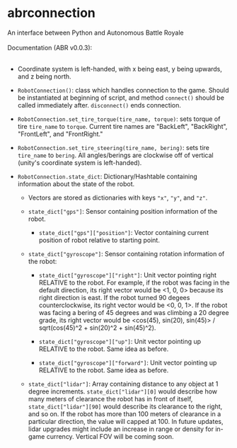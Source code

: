 # abrconnection
An interface between Python and Autonomous Battle Royale
<br>
<br>
Documentation (ABR v0.0.3): <br><br>

* Coordinate system is left-handed, with x being east, y being upwards, and z being north.

* `RobotConnection()`: class which handles connection to the game. Should be instantiated at beginning of script, and method `connect()` should be called immediately after. `disconnect()` ends connection.  

* `RobotConnection.set_tire_torque(tire_name, torque)`: sets torque of tire `tire_name` to `torque`. Current tire names are "BackLeft", "BackRight", "FrontLeft", and "FrontRight."  

* `RobotConnection.set_tire_steering(tire_name, bering)`: sets tire `tire_name` to `bering`. All angles/berings are clockwise off of vertical (unity's coordinate system is left-handed).

* `RobotConnection.state_dict`: Dictionary/Hashtable containing information about the state of the robot.  

  * Vectors are stored as dictionaries with keys `"x"`, `"y"`, and `"z"`.

  * `state_dict["gps"]`: Sensor containing position information of the robot.
    
    * `state_dict["gps"]["position"]`: Vector containing current position of robot relative to starting point.
   
  * `state_dict["gyroscope"]`: Sensor containing rotation information of the robot:
  
    * `state_dict["gyroscope"]["right"]`: Unit vector pointing right RELATIVE to the robot. For example, if the robot was facing in the default direction, its right vector would be <1, 0, 0> because its right direction is east. If the robot turned 90 degees counterclockwise, its right vector would be <0, 0, 1>. If the robot was facing a bering of 45 degrees and was climbing a 20 degree grade, its right vector would be <cos(45), sin(20), sin(45)> / sqrt(cos(45)^2 + sin(20)^2 + sin(45)^2).
    
    * `state_dict["gyroscope"]["up"]`: Unit vector pointing up RELATIVE to the robot. Same idea as before.
    
    * `state_dict["gyroscope"]["forward"]`: Unit vector pointing up RELATIVE to the robot. Same idea as before.
    
  * `state_dict["lidar"]`: Array containing distance to any object at 1 degree increments. `state_dict["lidar"][0]` would describe how many meters of clearance the robot has in front of itself, `state_dict["lidar"][90]` would describe its clearance to the right, and so on. If the robot has more than 100 meters of clearance in a particular direction, the value will capped at 100. In future updates, lidar upgrades might include an increase in range or density for in-game currency. Vertical FOV will be coming soon.
